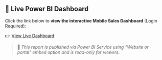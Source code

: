 ## 🔗 Live Power BI Dashboard

Click the link below to **view the interactive Mobile Sales Dashboard** (Login Required):

👉 [View Live Dashboard](https://app.powerbi.com/reportEmbed?reportId=b64f3a0c-a7b9-4a7b-842e-5be79cb762e0&autoAuth=true&ctid=474565c1-bca4-4295-a2f5-b0c7dbf2591c)

> 📌 *This report is published via Power BI Service using "Website or portal" embed option and is read-only for viewers.*
